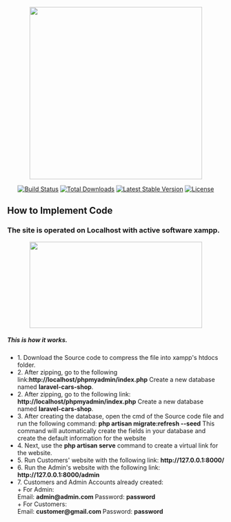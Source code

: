 <p align="center"><a href="https://laravel.com" target="_blank"><img src="https://raw.githubusercontent.com/laravel/art/master/logo-lockup/5%20SVG/2%20CMYK/1%20Full%20Color/laravel-logolockup-cmyk-red.svg" width="400"></a></p>

<p align="center">
<a href="https://travis-ci.org/laravel/framework"><img src="https://travis-ci.org/laravel/framework.svg" alt="Build Status"></a>
<a href="https://packagist.org/packages/laravel/framework"><img src="https://img.shields.io/packagist/dt/laravel/framework" alt="Total Downloads"></a>
<a href="https://packagist.org/packages/laravel/framework"><img src="https://img.shields.io/packagist/v/laravel/framework" alt="Latest Stable Version"></a>
<a href="https://packagist.org/packages/laravel/framework"><img src="https://img.shields.io/packagist/l/laravel/framework" alt="License"></a>
</p>

## How to Implement Code
<h3>The site is operated on Localhost with active software xampp.</h3>
<p align="center">
<img src="https://topthuthuat.com/wp/wp-content/uploads/2017/07/cai-dat-xampp.png" width="400" height="200">
</p>
<h5>This is how it works.</h5>
<ul>
<li>1. Download the Source code to compress the file into xampp's htdocs folder.</li>
<li>2. After zipping, go to the following link:<b>http://localhost/phpmyadmin/index.php</b> Create a new database named <b>laravel-cars-shop</b>.</li >
<li>2. After zipping, go to the following link: <b>http://localhost/phpmyadmin/index.php</b> Create a new database named <b>laravel-cars-shop</b>.</li >
<li>3. After creating the database, open the cmd of the Source code file and run the following command: <b>php artisan migrate:refresh --seed</b> 
This command will automatically create the fields in your database and create the default information for the website</li>
<li>4. Next, use the <b>php artisan serve</b> command to create a virtual link for the website.</li>
<li>5. Run Customers' website with the following link: <b>http://127.0.0.1:8000/</b> </li>
<li>6. Run the Admin's website with the following link: <b>http://127.0.0.1:8000/admin</b></li>
<li>7. Customers and Admin Accounts already created: </li>
+ For Admin:<br>
Email: <b>admin@admin.com </b>
Password: <b>password</b>
<br>
+ For Customers:<br>
Email: <b>customer@gmail.com </b>
Password: <b>password</b>
</ul>
